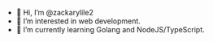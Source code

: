 - 👋 Hi, I’m @zackarylile2
- 👀 I’m interested in web development.
- 🌱 I’m currently learning Golang and NodeJS/TypeScript.

<!---
zackarylile2/zackarylile2 is a ✨ special ✨ repository because its `README.md` (this file) appears on your GitHub profile.
You can click the Preview link to take a look at your changes.
--->
